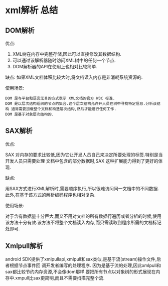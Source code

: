 # xml解析 总结
## DOM解析

优点:
 
1. XML树在内存中完整存储,因此可以直接修改其数据结构.
2. 可以通过该解析器随时访问XML树中的任何一个节点.
3. DOM解析器的API在使用上也相对比较简单.

缺点: 
如果XML文档体积比较大时,将文档读入内存是非消耗系统资源的. 

使用场景:

    DOM 是与平台和语言无关的方式表示 XML文档的官方 W3C 标准.
    DOM 是以层次结构组织的节点的集合.这个层次结构允许开人员在树中寻找特定信息.分析该结构 通常需要加载整个文档和构造层次结构,然后才能进行任何工作.
    DOM 是基于对象层次结构的.
    
## SAX解析 

优点:

SAX 对内存的要求比较低,因为它让开发人员自己来决定所要处理的标签.特别是当开发人员只需要处理 文档中包含的部分数据时,SAX 这种扩展能力得到了更好的体现.

缺点: 

用SAX方式进行XML解析时,需要顺序执行,所以很难访问同一文档中的不同数据.此外,在基于该方式的解析编码程序也相对复杂.
 
 使用场景:
 
对于含有数据量十分巨大,而又不用对文档的所有数据行遍历或者分析的时候,使用该方法十分有效.该方法不将整个文档读入内存,而只需读取到程序所需的文档标记处即可.

## Xmlpull解析

android SDK提供了xmlpullapi,xmlpull和sax类似,是基于流(stream)操作文件,后者根据节点事件回 调开发者编写的处理程序.
因为是基于流的处理,因此xmlpull和sax都比较节约内存资源,不会像dom那样 要把所有节点以对象树的形式展现在内存中.xmpull比sax更简明,而且不需要扫描完整个流.





